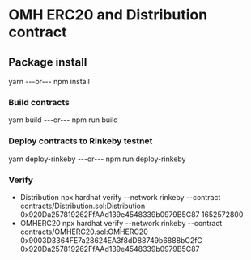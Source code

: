 # OMH ERC20 and Distribution contract

## Package install
yarn 
---or---
npm install

### Build contracts
yarn build
---or---
npm run build

### Deploy contracts to Rinkeby testnet
yarn deploy-rinkeby
---or---
npm run deploy-rinkeby

### Verify
- Distribution
npx hardhat verify --network rinkeby --contract contracts/Distribution.sol:Distribution 0x920Da257819262FfAAd139e4548339b0979B5C87 1652572800
- OMHERC20
npx hardhat verify --network rinkeby --contract contracts/OMHERC20.sol:OMHERC20 0x9003D3364FE7a28624EA3f8dD88749b6888bC2fC 0x920Da257819262FfAAd139e4548339b0979B5C87
